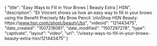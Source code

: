 {
    "title": "Easy Ways to Fill in Your Brows | Beauty Extra | HSN",
    "description": "Eli Vincent shows us how an easy way to fill in your brows using the Benefit Precisely My Brow Pencil. \n\nShop HSN Beauty: https:\/\/www.hsn.com\/shop\/beauty\/bs",
    "videoid": "121443475",
    "date_created": "1507218081",
    "date_modified": "1507297278",
    "type": "captivate",
    "layout": "video",
    "url": "\/v\/easy-ways-to-fill-in-your-brows-beauty-extra-hsn\/121443475"
}